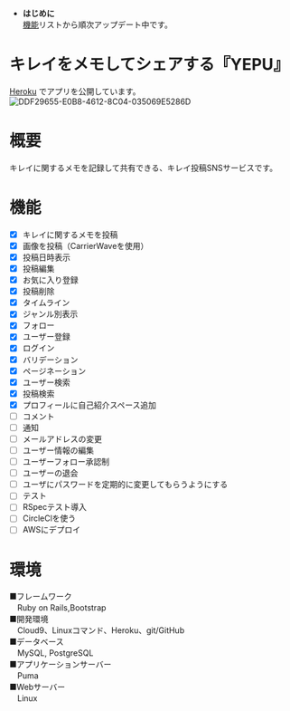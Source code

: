 * **はじめに**  
[機能](#機能)リストから順次アップデート中です。

# キレイをメモしてシェアする『YEPU』
[Heroku](https://yepu-0126.herokuapp.com/) でアプリを公開しています。
![DDF29655-E0B8-4612-8C04-035069E5286D](https://user-images.githubusercontent.com/61288846/77244877-76da5580-6c5d-11ea-9d32-b594328bfc8d.jpeg)

# 概要
キレイに関するメモを記録して共有できる、キレイ投稿SNSサービスです。

# 機能
- [x] キレイに関するメモを投稿
- [x] 画像を投稿（CarrierWaveを使用）
- [x] 投稿日時表示
- [x] 投稿編集
- [x] お気に入り登録
- [x] 投稿削除
- [x] タイムライン
- [x] ジャンル別表示
- [x] フォロー
- [x] ユーザー登録
- [x] ログイン
- [x] バリデーション
- [x] ページネーション
- [x] ユーザー検索
- [x] 投稿検索
- [x] プロフィールに自己紹介スペース追加
- [ ] コメント
- [ ] 通知
- [ ] メールアドレスの変更
- [ ] ユーザー情報の編集
- [ ] ユーザーフォロー承認制
- [ ] ユーザーの退会
- [ ] ユーザにパスワードを定期的に変更してもらうようにする
- [ ] テスト
- [ ] RSpecテスト導入
- [ ] CircleClを使う
- [ ] AWSにデプロイ

# 環境
■フレームワーク  
　Ruby on Rails,Bootstrap  
■開発環境  
　Cloud9、Linuxコマンド、Heroku、git/GitHub  
■データベース  
　MySQL, PostgreSQL  
■アプリケーションサーバー  
　Puma  
■Webサーバー  
　Linux
